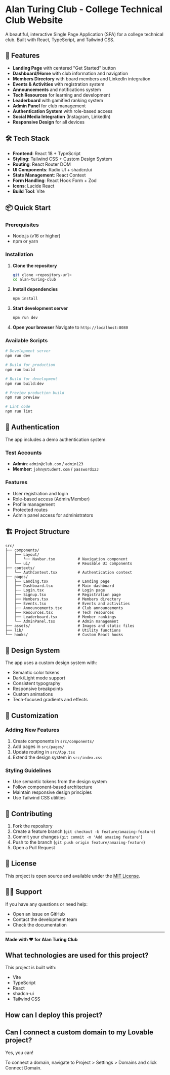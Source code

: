 # Alan Turing Club - College Technical Club Website

A beautiful, interactive Single Page Application (SPA) for a college technical club. Built with React, TypeScript, and Tailwind CSS.

## 🚀 Features

- **Landing Page** with centered "Get Started" button
- **Dashboard/Home** with club information and navigation
- **Members Directory** with board members and LinkedIn integration
- **Events & Activities** with registration system
- **Announcements** and notifications system
- **Tech Resources** for learning and development
- **Leaderboard** with gamified ranking system
- **Admin Panel** for club management
- **Authentication System** with role-based access
- **Social Media Integration** (Instagram, LinkedIn)
- **Responsive Design** for all devices

## 🛠️ Tech Stack

- **Frontend**: React 18 + TypeScript
- **Styling**: Tailwind CSS + Custom Design System
- **Routing**: React Router DOM
- **UI Components**: Radix UI + shadcn/ui
- **State Management**: React Context
- **Form Handling**: React Hook Form + Zod
- **Icons**: Lucide React
- **Build Tool**: Vite

## 📦 Quick Start

### Prerequisites
- Node.js (v16 or higher)
- npm or yarn

### Installation

1. **Clone the repository**
   ```bash
   git clone <repository-url>
   cd alan-turing-club
   ```

2. **Install dependencies**
   ```bash
   npm install
   ```

3. **Start development server**
   ```bash
   npm run dev
   ```

4. **Open your browser**
   Navigate to `http://localhost:8080`

### Available Scripts

```bash
# Development server
npm run dev

# Build for production  
npm run build

# Build for development
npm run build:dev

# Preview production build
npm run preview

# Lint code
npm run lint
```

## 👥 Authentication

The app includes a demo authentication system:

### Test Accounts
- **Admin**: `admin@club.com` / `admin123`
- **Member**: `john@student.com` / `password123`

### Features
- User registration and login
- Role-based access (Admin/Member)
- Profile management
- Protected routes
- Admin panel access for administrators

## 🏗️ Project Structure

```
src/
├── components/
│   ├── Layout/
│   │   └── Navbar.tsx          # Navigation component
│   └── ui/                     # Reusable UI components
├── contexts/
│   └── AuthContext.tsx         # Authentication context
├── pages/
│   ├── Landing.tsx             # Landing page
│   ├── Dashboard.tsx           # Main dashboard
│   ├── Login.tsx               # Login page
│   ├── Signup.tsx              # Registration page
│   ├── Members.tsx             # Members directory
│   ├── Events.tsx              # Events and activities
│   ├── Announcements.tsx       # Club announcements  
│   ├── Resources.tsx           # Tech resources
│   ├── Leaderboard.tsx         # Member rankings
│   └── AdminPanel.tsx          # Admin management
├── assets/                     # Images and static files
├── lib/                        # Utility functions
└── hooks/                      # Custom React hooks
```

## 🎨 Design System

The app uses a custom design system with:
- Semantic color tokens
- Dark/Light mode support
- Consistent typography
- Responsive breakpoints
- Custom animations
- Tech-focused gradients and effects

## 🔧 Customization

### Adding New Features
1. Create components in `src/components/`
2. Add pages in `src/pages/`
3. Update routing in `src/App.tsx`
4. Extend the design system in `src/index.css`

### Styling Guidelines
- Use semantic tokens from the design system
- Follow component-based architecture
- Maintain responsive design principles
- Use Tailwind CSS utilities

## 🤝 Contributing

1. Fork the repository
2. Create a feature branch (`git checkout -b feature/amazing-feature`)
3. Commit your changes (`git commit -m 'Add amazing feature'`)
4. Push to the branch (`git push origin feature/amazing-feature`)
5. Open a Pull Request

## 📄 License

This project is open source and available under the [MIT License](LICENSE).

## 🙋‍♂️ Support

If you have any questions or need help:
- Open an issue on GitHub
- Contact the development team
- Check the documentation

---

**Made with ❤️ for Alan Turing Club**

## What technologies are used for this project?

This project is built with:

- Vite
- TypeScript
- React
- shadcn-ui
- Tailwind CSS

## How can I deploy this project?


## Can I connect a custom domain to my Lovable project?

Yes, you can!

To connect a domain, navigate to Project > Settings > Domains and click Connect Domain.

